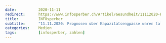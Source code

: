 ```yaml
---
date:          2020-11-11
redirect:      https://www.infosperber.ch/Artikel/Gesundheit/11112020-Prognosen-uber-Kapazitatsengpasse-waren-falsch
title:         INFOsperber
subtitle:      "11.11.2020: Prognosen über Kapazitätsengpässe waren falsch"
categories:    Medien
tags:          [infosperber, zahlen]
---
```


